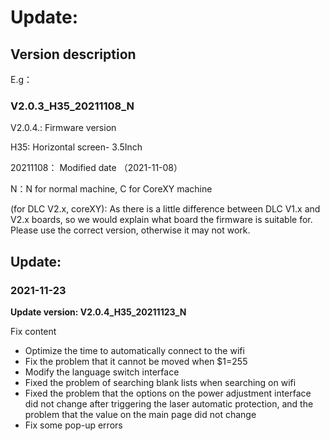 # Update:
## Version description

E.g：

### V2.0.3_H35_20211108_N

V2.0.4.: Firmware version

H35: Horizontal screen- 3.5Inch

20211108： Modified date （2021-11-08）

N：N for normal machine, C for CoreXY machine

(for DLC V2.x, coreXY): As there is a little difference between DLC V1.x and V2.x boards, so we would explain what board the firmware is suitable for. Please use the correct version, otherwise it may not work.



## Update:

### 2021-11-23

**Update version: V2.0.4_H35_20211123_N**

Fix content

- Optimize the time to automatically connect to the wifi  
- Fix the problem that it cannot be moved when $1=255  
- Modify the language switch interface  
- Fixed the problem of searching blank lists when searching on wifi  
- Fixed the problem that the options on the power adjustment interface did not change after triggering the laser automatic protection, and the problem that the value on the main page did not change  
- Fix some pop-up errors

